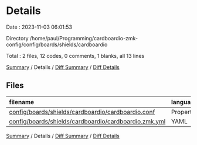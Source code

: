 # Details

Date : 2023-11-03 06:01:53

Directory /home/paul/Programming/cardboardio-zmk-config/config/boards/shields/cardboardio

Total : 2 files,  12 codes, 0 comments, 1 blanks, all 13 lines

[Summary](results.md) / Details / [Diff Summary](diff.md) / [Diff Details](diff-details.md)

## Files
| filename | language | code | comment | blank | total |
| :--- | :--- | ---: | ---: | ---: | ---: |
| [config/boards/shields/cardboardio/cardboardio.conf](/config/boards/shields/cardboardio/cardboardio.conf) | Properties | 2 | 0 | 0 | 2 |
| [config/boards/shields/cardboardio/cardboardio.zmk.yml](/config/boards/shields/cardboardio/cardboardio.zmk.yml) | YAML | 10 | 0 | 1 | 11 |

[Summary](results.md) / Details / [Diff Summary](diff.md) / [Diff Details](diff-details.md)